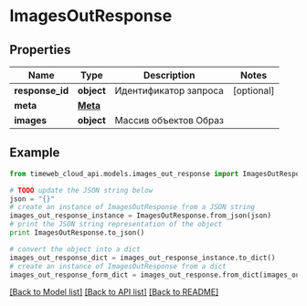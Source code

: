 # ImagesOutResponse


## Properties
Name | Type | Description | Notes
------------ | ------------- | ------------- | -------------
**response_id** | **object** | Идентификатор запроса | [optional] 
**meta** | [**Meta**](Meta.md) |  | 
**images** | **object** | Массив объектов Образ | 

## Example

```python
from timeweb_cloud_api.models.images_out_response import ImagesOutResponse

# TODO update the JSON string below
json = "{}"
# create an instance of ImagesOutResponse from a JSON string
images_out_response_instance = ImagesOutResponse.from_json(json)
# print the JSON string representation of the object
print ImagesOutResponse.to_json()

# convert the object into a dict
images_out_response_dict = images_out_response_instance.to_dict()
# create an instance of ImagesOutResponse from a dict
images_out_response_form_dict = images_out_response.from_dict(images_out_response_dict)
```
[[Back to Model list]](../README.md#documentation-for-models) [[Back to API list]](../README.md#documentation-for-api-endpoints) [[Back to README]](../README.md)


